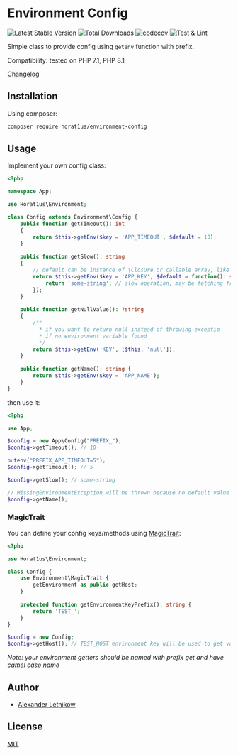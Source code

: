 # Environment Config
[![Latest Stable Version](https://poser.pugx.org/horat1us/environment-config/v/stable.png)](https://packagist.org/packages/horat1us/environment-config)
[![Total Downloads](https://poser.pugx.org/horat1us/environment-config/downloads.png)](https://packagist.org/packages/horat1us/environment-config)
[![codecov](https://codecov.io/gh/horat1us/environment-config/branch/master/graph/badge.svg)](https://codecov.io/gh/horat1us/environment-config)
[![Test & Lint](https://github.com/Horat1us/environment-config/actions/workflows/php.yml/badge.svg?branch=master)](https://github.com/Horat1us/environment-config/actions/workflows/php.yml)

Simple class to provide config using `getenv` function with prefix.

Compatibility: tested on PHP 7.1, PHP 8.1

[Changelog](./CHANGELOG.md)

## Installation
Using composer:
```bash
composer require horat1us/environment-config
```

## Usage
Implement your own config class:
```php
<?php

namespace App;

use Horat1us\Environment;

class Config extends Environment\Config {
    public function getTimeout(): int
    {
        return $this->getEnv($key = 'APP_TIMEOUT', $default = 10);
    }
    
    public function getSlow(): string
    {
        // default can be instance of \Closure or callable array, like [$this, 'calculate']
        return $this->getEnv($key = 'APP_KEY', $default = function(): string {
            return 'some-string'; // slow operation, may be fetching from DB 
        });
    }
    
    public function getNullValue(): ?string
    {
        /**
          * if you want to return null instead of throwing exceptio
          * if no environment variable found
          */
        return $this->getEnv('KEY', [$this, 'null']);  
    }
    
    public function getName(): string {
        return $this->getEnv($key = 'APP_NAME');
    }
}
```

then use it:
```php
<?php

use App;

$config = new App\Config("PREFIX_");
$config->getTimeout(); // 10

putenv("PREFIX_APP_TIMEOUT=5");
$config->getTimeout(); // 5

$config->getSlow(); // some-string

// MissingEnvironmentException will be thrown because no default value provided
$config->getName(); 
```

### MagicTrait
You can define your config keys/methods using [MagicTrait](./src/MagicTrait.php):
```php
<?php

use Horat1us\Environment;

class Config {
    use Environment\MagicTrait {
        getEnvironment as public getHost;
    }
    
    protected function getEnvironmentKeyPrefix(): string {
        return 'TEST_';
    }
}

$config = new Config;
$config->getHost(); // TEST_HOST environment key will be used to get value
```
*Note: your environment getters should be named with prefix get and have camel case name*

## Author
- [Alexander Letnikow](mailto:reclamme@gmail.com)

## License
[MIT](./LICENSE)
